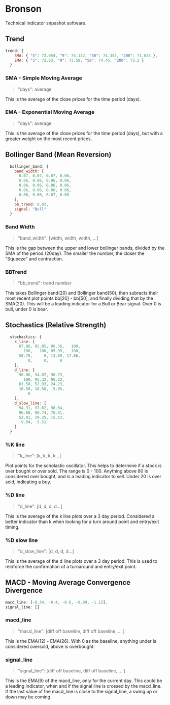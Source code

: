 # Bronson

Technical indicator snpashot software.

## Trend

```js
trend: {
    SMA: { "5": 73.054, "9": 74.132, "50": 74.355, "200": 71.634 },
    EMA: { "5": 72.63, "9": 73.58, "50": 74.45, "200": 72.2 }
  }
```

### <b>SMA - Simple Moving Average</b>

> "days": average

This is the average of the close prices for the time period (days).

### <b>EMA - Exponential Moving Average</b>

> "days": average

This is the average of the close prices for the time period (days), but with a greater weight on the most recent prices.

## Bollinger Band (Mean Reversion)

```js
  bollinger_band: {
    band_width: [
      0.07, 0.07, 0.07, 0.06,
      0.06, 0.06, 0.06, 0.06,
      0.06, 0.06, 0.06, 0.06,
      0.06, 0.06, 0.06, 0.06,
      0.06, 0.06, 0.07, 0.08
    ],
    bb_trend: 0.03,
    signal: "Bull"
  }
```

### <b>Band Width</b>

> "band_width": [width, width, width, ...]

This is the gap between the upper and lower bollinger bands, divided by the SMA of the period (20day). The smaller the number, the closer the "Squeeze" and contraction.

### <b>BBTrend</b>

> "bb_trend": trend number

This takes Bollinger band(20) and Bollinger band(50), then subracts their most recent plot points bb[20] - bb[50], and finally dividing that by the SMA(20). This will be a leading indicator for a Bull or Bear signal. Over 0 is bull, under 0 is bear.

## Stochastics (Relative Strength)

```js
  stochastics: {
    k_line: [
      87.96, 85.85, 96.36,   100,
        100,   100, 85.95,   100,
      58.79,     0, 13.89, 17.86,
          0,     0,     0
    ],
    d_line: [
      90.06, 94.07, 98.79,
        100, 95.32, 95.32,
      81.58, 52.93, 24.23,
      10.58, 10.58,  5.95,
          0
    ],
    d_slow_line: [
      94.31, 97.62, 98.04,
      96.88, 90.74, 76.61,
      52.91, 29.25, 15.13,
       9.04,  5.51
    ]
  }
```

### <b>%K line</b>

> "k_line": [k, k, k, k...]

Plot points for the scholastic oscillator. This helps to determine if a stock is over bought or over sold. The range is 0 - 100. Anything above 80 is considered over bought, and is a leading indicator to sell. Under 20 is over sold, indicating a buy.

### <b>%D line</b>

> "d_line": [d, d, d, d...]

This is the average of the k line plots over a 3 day period. Considered a better indicator than k when looking for a turn around point and entry/exit timing.

### <b>%D slow line</b>

> "d_slow_line": [d, d, d, d...]

This is the average of the d line plots over a 3 day period. This is used to reinforce the confirmation of a turnaround and entry/exit point.

## MACD - Moving Average Convergence Divergence

```js
macd_line: [-0.34, -0.4, -0.6, -0.89, -1.15],
signal_line: []
```

### <b>macd_line</b>

> "macd_line": [diff off baseline, diff off baseline, ... ]

This is the EMA(12) - EMA(26). With 0 as the baseline, anything under is considered oversold, above is overbought.

### <b>signal_line</b>

> "signal_line": [diff off baseline, diff off baseline, ... ]

This is the EMA(9) of the macd_line, only for the current day. This could be a leading indicator, when and if the signal line is crossed by the macd_line. If the last value of the macd_line is close to the signal_line, a swing up or down may be coming.

